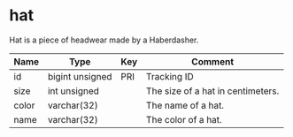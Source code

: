 # hat

Hat is a piece of headwear made by a Haberdasher.

| Name  | Type            | Key | Comment                           |
|-------|-----------------|-----|-----------------------------------|
| id    | bigint unsigned | PRI | Tracking ID                       |
| size  | int unsigned    |     | The size of a hat in centimeters. |
| color | varchar(32)     |     | The name of a hat.                |
| name  | varchar(32)     |     | The color of a hat.               |

